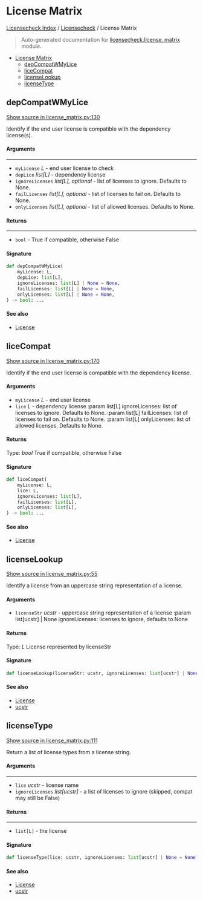 # License Matrix

[Licensecheck Index](../README.md#licensecheck-index) / [Licensecheck](./index.md#licensecheck) / License Matrix

> Auto-generated documentation for [licensecheck.license_matrix](../../../licensecheck/license_matrix.py) module.

- [License Matrix](#license-matrix)
  - [depCompatWMyLice](#depcompatwmylice)
  - [liceCompat](#licecompat)
  - [licenseLookup](#licenselookup)
  - [licenseType](#licensetype)

## depCompatWMyLice

[Show source in license_matrix.py:130](../../../licensecheck/license_matrix.py#L130)

Identify if the end user license is compatible with the dependency license(s).

#### Arguments

----
 - `myLicense` *L* - end user license to check
 - `depLice` *list[L]* - dependency license
 - `ignoreLicenses` *list[L], optional* - list of licenses to ignore. Defaults to None.
 - `failLicenses` *list[L], optional* - list of licenses to fail on. Defaults to None.
 - `onlyLicenses` *list[L], optional* - list of allowed licenses. Defaults to None.

#### Returns

-------
 - `bool` - True if compatible, otherwise False

#### Signature

```python
def depCompatWMyLice(
    myLicense: L,
    depLice: list[L],
    ignoreLicenses: list[L] | None = None,
    failLicenses: list[L] | None = None,
    onlyLicenses: list[L] | None = None,
) -> bool: ...
```

#### See also

- [License](./types.md#license)



## liceCompat

[Show source in license_matrix.py:170](../../../licensecheck/license_matrix.py#L170)

Identify if the end user license is compatible with the dependency license.

#### Arguments

- `myLicense` *L* - end user license
- `lice` *L* - dependency license
:param list[L] ignoreLicenses: list of licenses to ignore. Defaults to None.
:param list[L] failLicenses: list of licenses to fail on. Defaults to None.
:param list[L] onlyLicenses: list of allowed licenses. Defaults to None.

#### Returns

Type: *bool*
True if compatible, otherwise False

#### Signature

```python
def liceCompat(
    myLicense: L,
    lice: L,
    ignoreLicenses: list[L],
    failLicenses: list[L],
    onlyLicenses: list[L],
) -> bool: ...
```

#### See also

- [License](./types.md#license)



## licenseLookup

[Show source in license_matrix.py:55](../../../licensecheck/license_matrix.py#L55)

Identify a license from an uppercase string representation of a license.

#### Arguments

- `licenseStr` *ucstr* - uppercase string representation of a license
:param list[ucstr] | None ignoreLicenses: licenses to ignore, defaults to None

#### Returns

Type: *L*
License represented by licenseStr

#### Signature

```python
def licenseLookup(licenseStr: ucstr, ignoreLicenses: list[ucstr] | None = None) -> L: ...
```

#### See also

- [License](./types.md#license)
- [ucstr](./types.md#ucstr)



## licenseType

[Show source in license_matrix.py:111](../../../licensecheck/license_matrix.py#L111)

Return a list of license types from a license string.

#### Arguments

----
 - `lice` *ucstr* - license name
 - `ignoreLicenses` *list[ucstr]* - a list of licenses to ignore (skipped, compat may still be
 False)

#### Returns

-------
 - `list[L]` - the license

#### Signature

```python
def licenseType(lice: ucstr, ignoreLicenses: list[ucstr] | None = None) -> list[L]: ...
```

#### See also

- [License](./types.md#license)
- [ucstr](./types.md#ucstr)